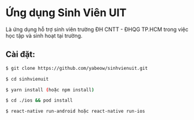 # Ứng dụng Sinh Viên UIT
Là ứng dụng hỗ trợ sinh viên trường ĐH CNTT - ĐHQG TP.HCM trong việc học tập và sinh hoạt tại trường.

## Cài đặt:

```sh
$ git clone https://github.com/yabeow/sinhvienuit.git

$ cd sinhvienuit

$ yarn install (hoặc npm install)

$ cd ./ios && pod install

$ react-native run-android hoặc react-native run-ios

```
